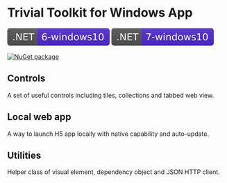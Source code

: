 # Trivial Toolkit for Windows App

![.NET 6 - Windows 10](./docs/assets/badge_NET_6_Win10.svg)
![.NET 7 - Windows 10](./docs/assets/badge_NET_7_Win10.svg)

[![NuGet package](https://img.shields.io/nuget/dt/Trivial.WindowsKit?label=nuget+downloads)](https://www.nuget.org/packages/Trivial.WindowsKit)

## Controls

A set of useful controls including tiles, collections and tabbed web view.

## Local web app

A way to launch H5 app locally with native capability and auto-update.

## Utilities

Helper class of visual element, dependency object and JSON HTTP client.
